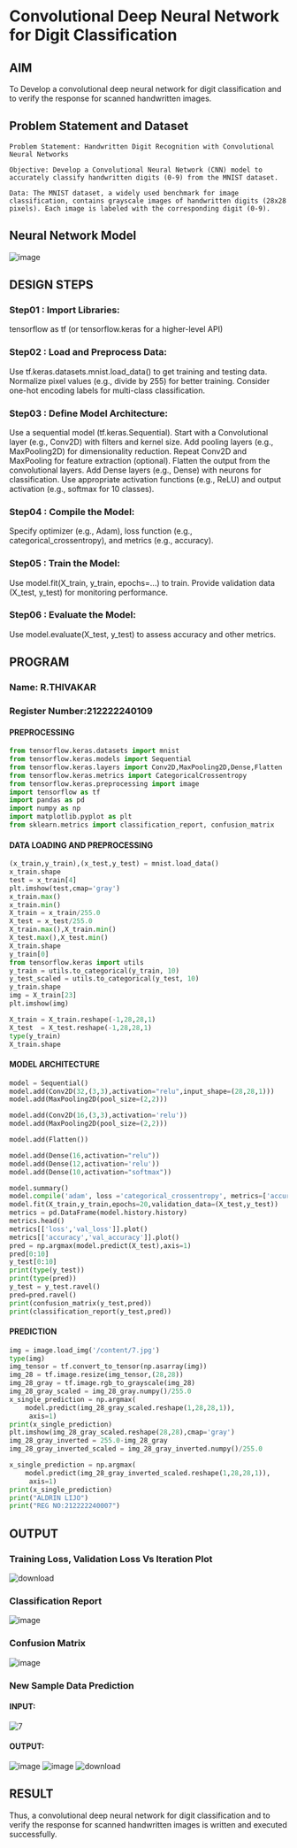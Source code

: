 # Convolutional Deep Neural Network for Digit Classification

## AIM

To Develop a convolutional deep neural network for digit classification and to verify the response for scanned handwritten images.

## Problem Statement and Dataset
```
Problem Statement: Handwritten Digit Recognition with Convolutional Neural Networks

Objective: Develop a Convolutional Neural Network (CNN) model to accurately classify handwritten digits (0-9) from the MNIST dataset.

Data: The MNIST dataset, a widely used benchmark for image classification, contains grayscale images of handwritten digits (28x28 pixels). Each image is labeled with the corresponding digit (0-9).
```
## Neural Network Model

![image](https://github.com/aldrinlijo04/mnist-classification/assets/118544279/eef099d4-ccf0-4148-8d61-3cbe8c06ac37)


## DESIGN STEPS

### Step01 : Import Libraries:

tensorflow as tf (or tensorflow.keras for a higher-level API)

### Step02 : Load and Preprocess Data:

Use tf.keras.datasets.mnist.load_data() to get training and testing data.
Normalize pixel values (e.g., divide by 255) for better training.
Consider one-hot encoding labels for multi-class classification.

### Step03 : Define Model Architecture:

Use a sequential model (tf.keras.Sequential).
Start with a Convolutional layer (e.g., Conv2D) with filters and kernel size.
Add pooling layers (e.g., MaxPooling2D) for dimensionality reduction.
Repeat Conv2D and MaxPooling for feature extraction (optional).
Flatten the output from the convolutional layers.
Add Dense layers (e.g., Dense) with neurons for classification.
Use appropriate activation functions (e.g., ReLU) and output activation (e.g., softmax for 10 classes).

### Step04 : Compile the Model:

Specify optimizer (e.g., Adam), loss function (e.g., categorical_crossentropy), and metrics (e.g., accuracy).

### Step05 : Train the Model:

Use model.fit(X_train, y_train, epochs=...) to train.
Provide validation data (X_test, y_test) for monitoring performance.

### Step06 : Evaluate the Model:

Use model.evaluate(X_test, y_test) to assess accuracy and other metrics.

## PROGRAM

### Name: R.THIVAKAR
### Register Number:212222240109

#### PREPROCESSING
```py
from tensorflow.keras.datasets import mnist
from tensorflow.keras.models import Sequential
from tensorflow.keras.layers import Conv2D,MaxPooling2D,Dense,Flatten
from tensorflow.keras.metrics import CategoricalCrossentropy
from tensorflow.keras.preprocessing import image
import tensorflow as tf
import pandas as pd
import numpy as np
import matplotlib.pyplot as plt
from sklearn.metrics import classification_report, confusion_matrix
```
#### DATA LOADING AND PREPROCESSING
```py
(x_train,y_train),(x_test,y_test) = mnist.load_data()
x_train.shape
test = x_train[4]
plt.imshow(test,cmap='gray')
x_train.max()
x_train.min()
X_train = x_train/255.0
X_test = x_test/255.0
X_train.max(),X_train.min()
X_test.max(),X_test.min()
X_train.shape
y_train[0]
from tensorflow.keras import utils
y_train = utils.to_categorical(y_train, 10)
y_test_scaled = utils.to_categorical(y_test, 10)
y_train.shape
img = X_train[23]
plt.imshow(img)

X_train = X_train.reshape(-1,28,28,1)
X_test  = X_test.reshape(-1,28,28,1)
type(y_train)
X_train.shape
```
#### MODEL ARCHITECTURE
```py
model = Sequential()
model.add(Conv2D(32,(3,3),activation="relu",input_shape=(28,28,1)))
model.add(MaxPooling2D(pool_size=(2,2)))

model.add(Conv2D(16,(3,3),activation='relu'))
model.add(MaxPooling2D(pool_size=(2,2)))

model.add(Flatten())

model.add(Dense(16,activation="relu"))
model.add(Dense(12,activation='relu'))
model.add(Dense(10,activation="softmax"))

model.summary()
model.compile('adam', loss ='categorical_crossentropy', metrics=['accuracy'])
model.fit(X_train,y_train,epochs=20,validation_data=(X_test,y_test))
metrics = pd.DataFrame(model.history.history)
metrics.head()
metrics[['loss','val_loss']].plot()
metrics[['accuracy','val_accuracy']].plot()
pred = np.argmax(model.predict(X_test),axis=1)
pred[0:10]
y_test[0:10]
print(type(y_test))
print(type(pred))
y_test = y_test.ravel()
pred=pred.ravel()
print(confusion_matrix(y_test,pred))
print(classification_report(y_test,pred))
```
#### PREDICTION
```py
img = image.load_img('/content/7.jpg')
type(img)
img_tensor = tf.convert_to_tensor(np.asarray(img))
img_28 = tf.image.resize(img_tensor,(28,28))
img_28_gray = tf.image.rgb_to_grayscale(img_28)
img_28_gray_scaled = img_28_gray.numpy()/255.0
x_single_prediction = np.argmax(
    model.predict(img_28_gray_scaled.reshape(1,28,28,1)),
     axis=1)
print(x_single_prediction)
plt.imshow(img_28_gray_scaled.reshape(28,28),cmap='gray')
img_28_gray_inverted = 255.0-img_28_gray
img_28_gray_inverted_scaled = img_28_gray_inverted.numpy()/255.0

x_single_prediction = np.argmax(
    model.predict(img_28_gray_inverted_scaled.reshape(1,28,28,1)),
     axis=1)
print(x_single_prediction)
print("ALDRIN LIJO")
print("REG NO:212222240007")
```
## OUTPUT

### Training Loss, Validation Loss Vs Iteration Plot

![download](https://github.com/aldrinlijo04/mnist-classification/assets/118544279/0b53ec61-cf83-47af-995c-6b292dc3481e)


### Classification Report

![image](https://github.com/aldrinlijo04/mnist-classification/assets/118544279/64d8fdff-c521-4110-b975-4ea53c88be9f)


### Confusion Matrix

![image](https://github.com/aldrinlijo04/mnist-classification/assets/118544279/6811b825-3397-4dec-b5e6-d706b5d48322)


### New Sample Data Prediction

#### INPUT:
![7](https://github.com/aldrinlijo04/mnist-classification/assets/118544279/b4d5ba59-c4eb-427d-ac85-2db360e52ac3)
#### OUTPUT:

![image](https://github.com/aldrinlijo04/mnist-classification/assets/118544279/78c59b88-7817-44e3-8147-217b6f9395f4)
![image](https://github.com/aldrinlijo04/mnist-classification/assets/118544279/2e63912c-f88c-4306-8eb2-fbd4354cc1a5)
![download](https://github.com/aldrinlijo04/mnist-classification/assets/118544279/61a4943e-0cf4-4509-b4d3-5ad0eeb9a851)

## RESULT
Thus, a convolutional deep neural network for digit classification and to verify the response for scanned handwritten images is written and executed successfully.

